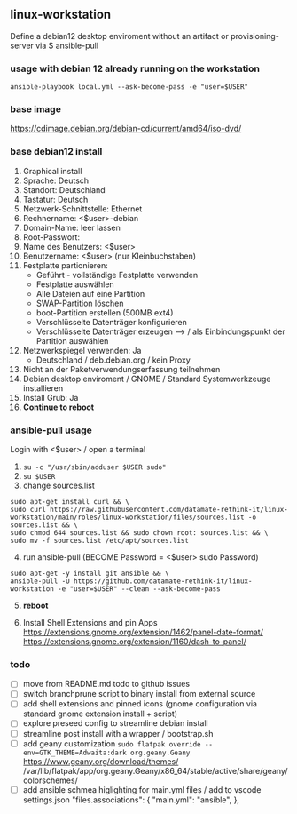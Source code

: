 ## linux-workstation
Define a debian12 desktop enviroment without an artifact or provisioning-server via $ ansible-pull

### usage with debian 12 already running on the workstation
`ansible-playbook local.yml --ask-become-pass -e "user=$USER"`

### base image
https://cdimage.debian.org/debian-cd/current/amd64/iso-dvd/

### base debian12 install
1. Graphical install
2. Sprache: Deutsch
3. Standort: Deutschland
4. Tastatur: Deutsch
5. Netzwerk-Schnittstelle: Ethernet
6. Rechnername: <$user>-debian
7. Domain-Name: leer lassen
8. Root-Passwort:
9. Name des Benutzers: <$user>
10. Benutzername: <$user> (nur Kleinbuchstaben)
11. Festplatte partionieren:
    - Geführt - vollständige Festplatte verwenden
    - Festplatte auswählen
    - Alle Dateien auf eine Partition
    - SWAP-Partition löschen
    - boot-Partition erstellen (500MB ext4)
    - Verschlüsselte Datenträger konfigurieren
    - Verschlüsselte Datenträger erzeugen --> / als Einbindungspunkt der Partition auswählen
12. Netzwerkspiegel verwenden: Ja
    - Deutschland / deb.debian.org / kein Proxy
13. Nicht an der Paketverwendungserfassung teilnehmen
14. Debian desktop enviroment / GNOME / Standard Systemwerkzeuge installieren
15. Install Grub: Ja
16. **Continue to reboot**

### ansible-pull usage
Login with <$user> / open a terminal
1. `su -c "/usr/sbin/adduser $USER sudo"`
2. `su $USER`
3. change sources.list
```
sudo apt-get install curl && \
sudo curl https://raw.githubusercontent.com/datamate-rethink-it/linux-workstation/main/roles/linux-workstation/files/sources.list -o sources.list && \
sudo chmod 644 sources.list && sudo chown root: sources.list && \
sudo mv -f sources.list /etc/apt/sources.list
```
4. run ansible-pull (BECOME Password = <$user> sudo Password)
```shellscript
sudo apt-get -y install git ansible && \
ansible-pull -U https://github.com/datamate-rethink-it/linux-workstation -e "user=$USER" --clean --ask-become-pass
```
5. **reboot**

6. Install Shell Extensions and pin Apps
https://extensions.gnome.org/extension/1462/panel-date-format/
https://extensions.gnome.org/extension/1160/dash-to-panel/

### todo
- [ ] move from README.md todo to github issues
- [ ] switch branchprune script to binary install from external source
- [ ] add shell extensions and pinned icons (gnome configuration via standard gnome extension install + script)
- [ ] explore preseed config to streamline debian install
- [ ] streamline post install with a wrapper / bootstrap.sh
- [ ] add geany customization
`sudo flatpak override --env=GTK_THEME=Adwaita:dark org.geany.Geany`
https://www.geany.org/download/themes/
/var/lib/flatpak/app/org.geany.Geany/x86_64/stable/active/share/geany/colorschemes/
- [ ] add ansible schmea higlighting for main.yml files / add to vscode settings.json
    "files.associations": {
        "main.yml": "ansible",
  },
